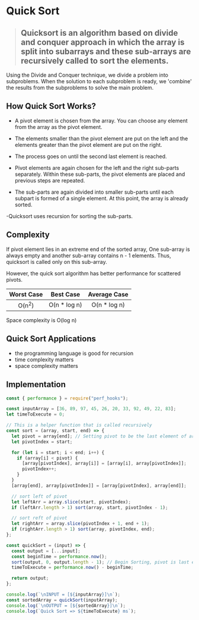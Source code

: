 # Quick Sort

> ## Quicksort is an algorithm based on divide and conquer approach in which the array is split into subarrays and these sub-arrays are recursively called to sort the elements.

Using the Divide and Conquer technique, we divide a problem into subproblems. When the solution to each subproblem is ready, we 'combine' the results from the subproblems to solve the main problem.

## How Quick Sort Works?

- A pivot element is chosen from the array. You can choose any element from the array as the pivot element.

- The elements smaller than the pivot element are put on the left and the elements greater than the pivot element are put on the right.

- The process goes on until the second last element is reached.

- Pivot elements are again chosen for the left and the right sub-parts separately. Within these sub-parts, the pivot elements are placed and previous steps are repeated.

- The sub-parts are again divided into smaller sub-parts until each subpart is formed of a single element. At this point, the array is already sorted.

-Quicksort uses recursion for sorting the sub-parts.

## Complexity

If pivot element lies in an extreme end of the sorted array, One sub-array is always empty and another sub-array contains n - 1 elements. Thus, quicksort is called only on this sub-array.

However, the quick sort algorithm has better performance for scattered pivots.

|    Worst Case    |   Best Case   | Average Case  |
| :--------------: | :-----------: | :-----------: |
| O(n<sup>2</sup>) | O(n \* log n) | O(n \* log n) |

Space complexity is O(log n)

## Quick Sort Applications

- the programming language is good for recursion
- time complexity matters
- space complexity matters

## Implementation

```js
const { performance } = require("perf_hooks");

const inputArray = [36, 89, 97, 45, 26, 20, 33, 92, 49, 22, 83];
let timeToExecute = 0;

// This is a helper function that is called recursively
const sort = (array, start, end) => {
  let pivot = array[end]; // Setting pivot to be the last element of array
  let pivotIndex = start;

  for (let i = start; i < end; i++) {
    if (array[i] < pivot) {
      [array[pivotIndex], array[i]] = [array[i], array[pivotIndex]];
      pivotIndex++;
    }
  }
  [array[end], array[pivotIndex]] = [array[pivotIndex], array[end]];

  // sort left of pivot
  let leftArr = array.slice(start, pivotIndex);
  if (leftArr.length > 1) sort(array, start, pivotIndex - 1);

  // sort reft of pivot
  let rightArr = array.slice(pivotIndex + 1, end + 1);
  if (rightArr.length > 1) sort(array, pivotIndex, end);
};

const quickSort = (input) => {
  const output = [...input];
  const beginTime = performance.now();
  sort(output, 0, output.length - 1); // Begin Sorting, pivot is last element of array
  timeToExecute = performance.now() - beginTime;

  return output;
};

console.log(`\nINPUT = [${inputArray}]\n`);
const sortedArray = quickSort(inputArray);
console.log(`\nOUTPUT = [${sortedArray}]\n`);
console.log(`Quick Sort => ${timeToExecute} ms`);
```
